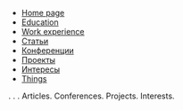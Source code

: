 <!-- docs/_sidebar.md -->

* [Home page](../README.md)
* [Education](education.md)
* [Work experience](work.md)
* [Статьи](articles.md)
* [Конференции](conf.md)
* [Проекты](projects.md)
* [Интересы](interests.md)
* [Things](thing.md)


. . . Articles. Conferences. Projects. Interests.
